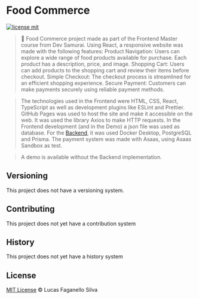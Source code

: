 # Food Commerce

[![license mit](https://img.shields.io/github/license/Luc4sf/FoodCommerce)](https://github.com/Luc4sf/FoodCommerce/blob/main/LICENSE.md)

> :rocket: Food Commerce project made as part of the Frontend Master course from Dev Samurai.
> Using React, a responsive website was made with the following features:
>   Product Navigation: Users can explore a wide range of food products available for purchase. Each product has a description, price, and image.
>   Shopping Cart: Users can add products to the shopping cart and review their items before checkout.
>   Simple Checkout: The checkout process is streamlined for an efficient shopping experience.
>   Secure Payment: Customers can make payments securely using reliable payment methods.

> The technologies used in the Frontend were HTML, CSS, React, TypeScript as well as development plugins like ESLint and Prettier. GitHub Pages was used to host the site and make it accessible on the web.
> It was used the library Axios to make HTTP requests. In the Frontend development (and in the Demo) a json file was used as database.
> For the [Backend](https://github.com/Luc4sf/FoodCommerceBackend), it was used Docker Desktop, PostgreSQL and Prisma. The payment system was made with Asaas, using Asaas Sandbox as test.

> A demo is available without the Backend implementation. 

## Versioning

This project does not have a versioning system.

## Contributing

This project does not yet have a contribution system

## History

This project does not yet have a history system

## License
[MIT License](https://github.com/Luc4sf/FoodCommerce/blob/main/LICENSE.md) © Lucas Faganello Silva
